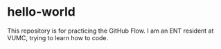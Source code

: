 # hello-world
This repository is for practicing the GitHub Flow.
I am an ENT resident at VUMC, trying to learn how to code.
